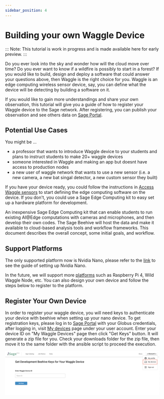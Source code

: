 ```yaml
---
sidebar_position: 4
---
```



# Building your own Waggle Device

:::
Note: This tutorial is work in progress and is made available here for early preview.
:::

Do you ever look into the sky and wonder how will the cloud move over time? Do you ever want to know if a wildfire is possibly to start in a forest? If you would like to build, design and deploy a software that could answer your questions above, then Waggle is the right choice for you. Waggle is an edge computing wireless sensor device, say, you can define what the device will be detecting by building a software on it.

If you would like to gain more understandings and share your own observation, this tutorial will give you a guide of how to register your Waggle device to the Sage network. After registering, you can publish your observation and see others data on [Sage Portal](https://portal.sagecontinuum.org/apps/explore).


## Potential Use Cases

You might be ...
- a professor that wants to introduce Waggle device to your students and plans to instruct students to make 20+ waggle devices
- someone interested in Waggle and making an app but doesnt have access to production nodes
- a new user of waggle network that wants to use a new sensor (i.e. a new camera, a new bat singal detector, a new custom sensor they built)

If you have your device ready, you could follow the instructions in [Access Waggle sensors](./access-waggle-sensors.md) to start defining the edge computing software on the device. If you don't, you could use a Sage Edge Computing kit to easy set up a hardware platform for development.

An inexpensive Sage Edge Computing kit that can enable students to run existing AI@Edge computations with cameras and microphones, and then develop their own codes. The Sage Beehive will host the data and make it available to cloud-based analysis tools and workflow frameworks. This document describes the overall concept, some initial goals, and workflow.

## Support Platforms

The only supported platform now is Nvidia Nano, please refer to the [link](https://github.com/waggle-sensor/node-platforms/tree/main/nvidia-nano) to see the guide of setting up Nvidia Nano.

In the future, we will support more [platforms](https://github.com/waggle-sensor/node-platforms) such as Raspberry Pi 4, Wild Waggle Node, etc. You can also design your own device and follow the steps below to register to the platform.

## Register Your Own Device

In order to register your waggle device, you will need keys to authenticate your device with beehive when setting up your nano device. To get registration keys, please log in to [Sage Portal](https://portal.sagecontinuum.org/apps/explore) with your Globus credentials, after logging in, visit [My devices](https://portal.sagecontinuum.org/my-devices) page under your user account. Enter your device ID on "My Waggle Devices" page then click "Get Keys" button. It will generate a zip file for you. Check your downloads folder for the zip file, then move it to the same folder with the ansible script to proceed the execution.

![Figure 1: Sage Portal - My devices](./images/sage-my-devices.png)